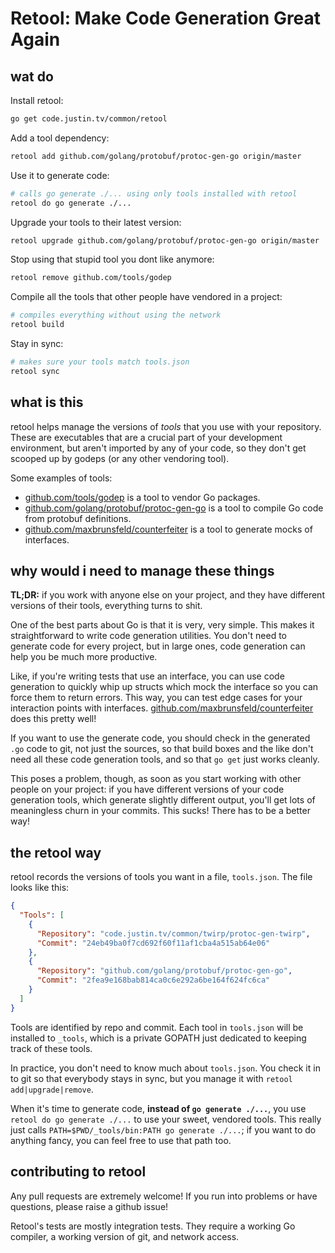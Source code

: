 # Retool: Make Code Generation Great Again #

## wat do ##

Install retool:
```sh
go get code.justin.tv/common/retool
```

Add a tool dependency:
```sh
retool add github.com/golang/protobuf/protoc-gen-go origin/master
```

Use it to generate code:
```sh
# calls go generate ./... using only tools installed with retool
retool do go generate ./...
```

Upgrade your tools to their latest version:
```sh
retool upgrade github.com/golang/protobuf/protoc-gen-go origin/master
```

Stop using that stupid tool you dont like anymore:
```sh
retool remove github.com/tools/godep
```

Compile all the tools that other people have vendored in a project:
```sh
# compiles everything without using the network
retool build
```

Stay in sync:
```sh
# makes sure your tools match tools.json
retool sync
```

## what is this ##

retool helps manage the versions of _tools_ that you use with your
repository. These are executables that are a crucial part of your
development environment, but aren't imported by any of your code, so
they don't get scooped up by godeps (or any other vendoring tool).

Some examples of tools:

 - [github.com/tools/godep](github.com/tools/godep) is a tool to
   vendor Go packages.
 - [github.com/golang/protobuf/protoc-gen-go](https://github.com/golang/protobuf/protoc-gen-go)
   is a tool to compile Go code from protobuf definitions.
 - [github.com/maxbrunsfeld/counterfeiter](https://github.com/maxbrunsfeld/counterfeiter)
   is a tool to generate mocks of interfaces.

## why would i need to manage these things  ##

**TL;DR:** if you work with anyone else on your project, and they have
different versions of their tools, everything turns to shit.

One of the best parts about Go is that it is very, very simple. This
makes it straightforward to write code generation utilities. You don't
need to generate code for every project, but in large ones, code
generation can help you be much more productive.

Like, if you're writing tests that use an interface, you can use code
generation to quickly whip up structs which mock the interface so you
can force them to return errors. This way, you can test edge cases for
your interaction points with
interfaces. [github.com/maxbrunsfeld/counterfeiter](https://github.com/maxbrunsfeld/counterfeiter)
does this pretty well!

If you want to use the generate code, you should check in the
generated `.go` code to git, not just the sources, so that build boxes
and the like don't need all these code generation tools, and so that
`go get` just works cleanly.

This poses a problem, though, as soon as you start working with other
people on your project: if you have different versions of your code
generation tools, which generate slightly different output, you'll get
lots of meaningless churn in your commits. This sucks! There has to be
a better way!

## the retool way ##

retool records the versions of tools you want in a file,
`tools.json`. The file looks like this:

```json
{
  "Tools": [
    {
      "Repository": "code.justin.tv/common/twirp/protoc-gen-twirp",
      "Commit": "24eb49ba0f7cd692f60f11af1cba4a515ab64e06"
    },
    {
      "Repository": "github.com/golang/protobuf/protoc-gen-go",
      "Commit": "2fea9e168bab814ca0c6e292a6be164f624fc6ca"
    }
  ]
}
```

Tools are identified by repo and commit. Each tool in `tools.json`
will be installed to `_tools`, which is a private GOPATH just
dedicated to keeping track of these tools.

In practice, you don't need to know much about `tools.json`. You check
it in to git so that everybody stays in sync, but you manage it with
`retool add|upgrade|remove`.

When it's time to generate code, **instead of `go generate ./...`**,
you use `retool do go generate ./...` to use your sweet, vendored
tools. This really just calls `PATH=$PWD/_tools/bin:PATH go generate
./...`; if you want to do anything fancy, you can feel free to use
that path too.

## contributing to retool ##

Any pull requests are extremely welcome! If you run into problems or have questions, please raise a
github issue!

Retool's tests are mostly integration tests. They require a working Go compiler, a working version
of git, and network access.
